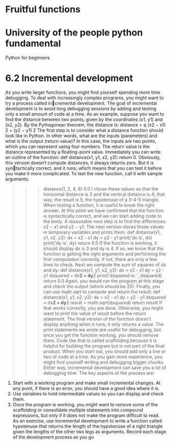 # Fruitful functions
# University of the people python fundamental
Python for beginners 
# 6.2 Incremental development
As you write larger functions, you might find yourself spending more time debugging.
To deal with increasingly complex programs, you might want to try a process called incremental development. The goal of incremental development is to avoid long debugging
sessions by adding and testing only a small amount of code at a time.
As an example, suppose you want to find the distance between two points, given by the
coordinates (x1, y1) and (x2, y2). By the Pythagorean theorem, the distance is:
distance =
q
(x2 − x1)
2 + (y2 − y1)
2
The first step is to consider what a distance function should look like in Python. In other
words, what are the inputs (parameters) and what is the output (return value)?
In this case, the inputs are two points, which you can represent using four numbers. The
return value is the distance represented by a floating-point value.
Immediately you can write an outline of the function:
def distance(x1, y1, x2, y2):
return 0.
Obviously, this version doesn’t compute distances; it always returns zero. But it is syntactically correct, and it runs, which means that you can test it before you make it more
complicated.
To test the new function, call it with sample arguments:
>>> distance(1, 2, 4, 6)
0.0
I chose these values so that the horizontal distance is 3 and the vertical distance is 4; that
way, the result is 5, the hypotenuse of a 3-4-5 triangle. When testing a function, it is useful
to know the right answer.
At this point we have confirmed that the function is syntactically correct, and we can start
adding code to the body. A reasonable next step is to find the differences x2 − x1 and
y2 − y1. The next version stores those values in temporary variables and prints them.
def distance(x1, y1, x2, y2):
dx = x2 - x1
dy = y2 - y1
print('dx is', dx)
print('dy is', dy)
return 0.0
If the function is working, it should display dx is 3 and dy is 4. If so, we know that the
function is getting the right arguments and performing the first computation correctly. If
not, there are only a few lines to check.
Next we compute the sum of squares of dx and dy:
def distance(x1, y1, x2, y2):
dx = x2 - x1
dy = y2 - y1
dsquared = dx**2 + dy**2
print('dsquared is: ', dsquared)
return 0.0
Again, you would run the program at this stage and check the output (which should be
25). Finally, you can use math.sqrt to compute and return the result:
def distance(x1, y1, x2, y2):
dx = x2 - x1
dy = y2 - y1
dsquared = dx**2 + dy**2
result = math.sqrt(dsquared)
return result
If that works correctly, you are done. Otherwise, you might want to print the value of
result before the return statement.
The final version of the function doesn’t display anything when it runs; it only returns
a value. The print statements we wrote are useful for debugging, but once you get the
function working, you should remove them. Code like that is called scaffolding because it
is helpful for building the program but is not part of the final product.
When you start out, you should add only a line or two of code at a time. As you gain more
experience, you might find yourself writing and debugging bigger chunks. Either way,
incremental development can save you a lot of debugging time.
The key aspects of the process are:
1. Start with a working program and make small incremental changes. At any point, if
there is an error, you should have a good idea where it is.
2. Use variables to hold intermediate values so you can display and check them.
3. Once the program is working, you might want to remove some of the scaffolding or
consolidate multiple statements into compound expressions, but only if it does not
make the program difficult to read.
As an exercise, use incremental development to write a function called hypotenuse that
returns the length of the hypotenuse of a right triangle given the lengths of the other two
legs as arguments. Record each stage of the development process as you go